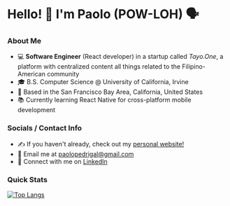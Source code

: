 # Hello! 👋 I'm Paolo (POW-LOH) 🗣️

### About Me
- 💻 **Software Engineer** (React developer) in a startup called *Tayo.One*, a platform with centralized content all things related to the Filipino-American community
- 🎓 B.S. Computer Science @ University of California, Irvine
- 🌉 Based in the San Francisco Bay Area, California, United States
- 📚 Currently learning React Native for cross-platform mobile development

### Socials / Contact Info
- ✍️ If you haven't already, check out my [personal website!](https://paolopedrigal.github.io/)
- 📧 Email me at [paolopedrigal@gmail.com](mailto:paolopedrigal@gmail.com?subject=Hello)
- 📱 Connect with me on [LinkedIn](https://www.linkedin/in/paolopedrigal/)

<!-- ![Paolo's GitHub stats](https://github-readme-stats.vercel.app/api?username=paolopedrigal&show_icons=true&theme=nord) -->

### Quick Stats
[![Top Langs](https://github-readme-stats.vercel.app/api/top-langs/?username=paolopedrigal&layout=donut-vertical&theme=nord)](https://github.com/anuraghazra/github-readme-stats)

<!-- ![Top Langs](https://github-readme-stats.vercel.app/api/top-langs/?username=paolopedrigal&layout=compact&theme=nord) -->

<!--
**paolopedrigal/paolopedrigal** is a ✨ _special_ ✨ repository because its `README.md` (this file) appears on your GitHub profile.

Here are some ideas to get you started:

- 🔭 I’m currently working on ...
- 🌱 I’m currently learning ...
- 👯 I’m looking to collaborate on ...
- 🤔 I’m looking for help with ...
- 💬 Ask me about ...
- 📫 How to reach me: ...
- 😄 Pronouns: ...
- ⚡ Fun fact: ...
-->
